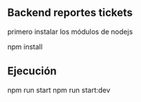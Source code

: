 ## Backend reportes tickets
primero instalar los módulos de nodejs

npm install 

## Ejecución

npm run start
npm run start:dev